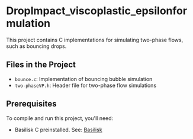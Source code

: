 # DropImpact_viscoplastic_epsilonformulation

This project contains C implementations for simulating two-phase flows, such as bouncing drops.

## Files in the Project

- `bounce.c`: Implementation of bouncing bubble simulation
- `two-phaseVP.h`: Header file for two-phase flow simulations

## Prerequisites

To compile and run this project, you'll need:

- Basilisk C preinstalled. See: [Basilisk](https://basilisk.fr/)


